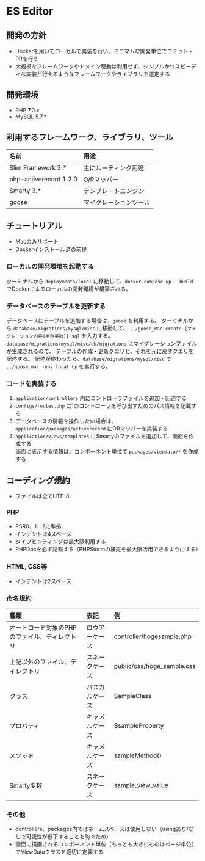 # ES Editor

## 開発の方針

* Dockerを用いてローカルで実装を行い、ミニマムな開発単位でコミット・PRを行う
* 大規模なフレームワークやドメイン駆動は利用せず、シンプルかつスピーディな実装が行えるようなフレームワークやライブラリを選定する

## 開発環境

* PHP 7.0.x
* MySQL 5.7.*

## 利用するフレームワーク、ライブラリ、ツール

|名前|用途|
|:---|:---|
|Slim Framework 3.*|主にルーティング用途|
|php-activerecord 1.2.0|O/Rマッパー|
|Smarty 3.*|テンプレートエンジン|
|goose|マイグレーションツール|

## チュートリアル

* Macのみサポート
* Dockerインストール済の前提

### ローカルの開発環境を起動する

ターミナルから `deployments/local` に移動して、`docker-compose up --build` でDockerによるローカルの開発環境が構築される。

### データベースのテーブルを更新する

データベースにテーブルを追加する場合は、`goose` を利用する。
ターミナルから `database/migrations/mysql/misc` に移動して、
`../goose_mac create {マイグレーション内容(半角英数)} sql` を入力する。
`database/migrations/mysql/misc/db/migrations` にマイグレーションファイルが生成されるので、
テーブルの作成・更新クエリと、それを元に戻すクエリを記述する。
記述が終わったら、`database/migrations/mysql/misc` で `../goose_mac -env local up` を実行する。

### コードを実装する

1. `application/controllers` 内にコントローラファイルを追加・記述する
2. `configs/routes.php` に1のコントローラを呼び出すためのパス情報を記載する
3. データベースの情報を操作したい場合は、`application/packages/activerecord` にORマッパーを実装する
4. `application/views/templates` にSmartyのファイルを追加して、画面を作成する<br>
画面に表示する情報は、コンポーネント単位で `packages/viewdata/*` を作成する


## コーディング規約

* ファイルは全てUTF-8

### PHP

* PSR0、1、2に準拠
* インデントは4スペース
* タイプヒンティングは最大限利用する
* PHPDocを必ず記載する（PHPStormの補完を最大限活用できるようにする）

### HTML, CSS等

* インデントは2スペース

### 命名規約

|種類|表記|例|
|:---|:---|:---|
|オートロード対象のPHPのファイル、ディレクトリ|ロウアーケース|controller/hogesample.php|
|上記以外のファイル、ディレクトリ|スネークケース|public/css/hoge_sample.css|
|クラス|パスカルケース|SampleClass|
|プロパティ|キャメルケース|$sampleProperty|
|メソッド|キャメルケース|sampleMethod()|
|Smarty変数|スネークケース|sample_view_value|

### その他

* controllers、packages内ではネームスペースは使用しない（usingあり/なしで可読性が低下することを防ぐため）
* 画面に描画されるコンポーネント単位（もっとも大きいものはページ単位）でViewDataクラスを適切に定義する
